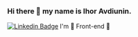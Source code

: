 ### Hi there 👋 my name is Ihor Avdiunin.
[![Linkedin Badge](https://img.shields.io/badge/-Shekhar-blue?style=flat&logo=Linkedin&logoColor=white)]([your-linkedIn-Url](https://www.linkedin.com/in/ihor-avdiunin-8b4ba9225/)) 
I'm 💚 Front-end 💚 
<!--
**IgorAvd/IgorAvd** is a ✨ _special_ ✨ repository because its `README.md` (this file) appears on your GitHub profile.

Here are some ideas to get you started:

- 🔭 I’m currently working on ...
- 🌱 I’m currently learning ...
- 👯 I’m looking to collaborate on ...
- 🤔 I’m looking for help with ...
- 💬 Ask me about ...
- 📫 How to reach me: ...
- 😄 Pronouns: ...
- ⚡ Fun fact: ...
-->
